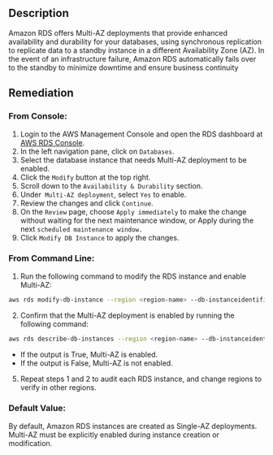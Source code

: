 ## Description

Amazon RDS offers Multi-AZ deployments that provide enhanced availability and durability for your databases, using synchronous replication to replicate data to a standby instance in a different Availability Zone (AZ). In the event of an infrastructure failure, Amazon RDS automatically fails over to the standby to minimize downtime and ensure business continuity

## Remediation

### From Console:

1. Login to the AWS Management Console and open the RDS dashboard at [AWS RDS Console](https://console.aws.amazon.com/rds#).
2. In the left navigation pane, click on `Databases`.
3. Select the database instance that needs Multi-AZ deployment to be enabled.
4. Click the `Modify` button at the top right.
5. Scroll down to the `Availability & Durability` section.
6. Under` Multi-AZ deployment`, select `Yes` to enable.
7. Review the changes and click `Continue`.
8. On the `Review` page, choose `Apply immediately` to make the change without waiting for the next maintenance window, or Apply during the next `scheduled maintenance window.`
9. Click `Modify DB Instance` to apply the changes.

### From Command Line:

1. Run the following command to modify the RDS instance and enable Multi-AZ:

```bash
aws rds modify-db-instance --region <region-name> --db-instanceidentifier <db-name> --multi-az --apply-immediately
```

2. Confirm that the Multi-AZ deployment is enabled by running the following command:

```bash
aws rds describe-db-instances --region <region-name> --db-instanceidentifier <db-name> --query 'DBInstances[*] MultiAZ'
```

- If the output is True, Multi-AZ is enabled.
- If the output is False, Multi-AZ is not enabled.

5. Repeat steps 1 and 2 to audit each RDS instance, and change regions to verify in other regions.

### Default Value:

By default, Amazon RDS instances are created as Single-AZ deployments. Multi-AZ must be explicitly enabled during instance creation or modification.